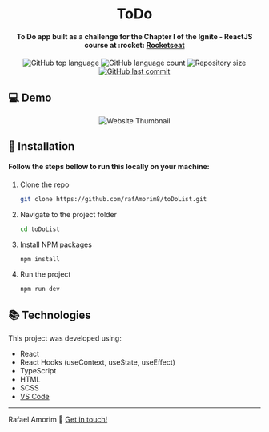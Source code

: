 <h1 align="center">
    ToDo
</h1>

<h4 align="center">
  To Do app built as a challenge for the Chapter I of the Ignite - ReactJS course at :rocket: <a href="https://www.rocketseat.com.br/">Rocketseat</a>
  </h4>
<p align="center">
  <img alt="GitHub top language" src="https://img.shields.io/github/languages/top/rafAmorim8/toDoList">

  <img alt="GitHub language count" src="https://img.shields.io/github/languages/count/rafAmorim8/toDoList">

  <img alt="Repository size" src="https://img.shields.io/github/repo-size/rafAmorim8/toDoList">
  <a href="https://github.com/rafAmorim8/toDoList/commits/master">
    <img alt="GitHub last commit" src="https://img.shields.io/github/last-commit/rafAmorim8/toDoList">  
  </a>
</p>

## :computer: Demo
<p align="center">
  <img alt="Website Thumbnail" src="https://res.cloudinary.com/dokwfizst/video/upload/q_auto:best/v1652908904/rafAmorim/toDo_demo_vgsy8e.gif">
</p>

## :floppy_disk: Installation

<h4>Follow the steps bellow to run this locally on your machine: </h4>  

1. Clone the repo
   ```sh
   git clone https://github.com/rafAmorim8/toDoList.git
   ```
2. Navigate to the project folder
   ```sh
   cd toDoList
   ```
3. Install NPM packages
   ```sh
   npm install
   ```
4. Run the project
   ```sh
   npm run dev
   ```
   
## :books: Technologies

This project was developed using:

- React
- React Hooks (useContext, useState, useEffect)
- TypeScript
- HTML
- SCSS
- [VS Code][vc]

---
Rafael Amorim :wave: [Get in touch!](https://www.linkedin.com/in/rafael-manacero-amorim/)

[vc]: https://code.visualstudio.com/